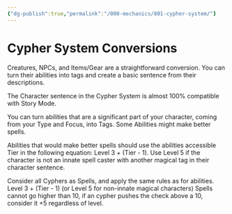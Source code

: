 ```yaml
---
{"dg-publish":true,"permalink":"/000-mechanics/801-cypher-system/"}
---
```


# Cypher System Conversions

Creatures, NPCs, and Items/Gear are a straightforward conversion. You can turn their abilities into tags and create a basic sentence from their descriptions.

The Character sentence in the Cypher System is almost 100% compatible with Story Mode.

You can turn abilities that are a significant part of your character, coming from your Type and Focus, into Tags. Some Abilities might make better spells.

Abilities that would make better spells should use the abilities accessible Tier in the following equation: Level 3 + (Tier - 1). Use Level 5 if the character is not an innate spell caster with another magical tag in their character sentence.

Consider all Cyphers as Spells, and apply the same rules as for abilities. Level 3 + (Tier - 1) (or Level 5 for non-innate magical characters) Spells cannot go higher than 10, if an cypher pushes the check above a 10, consider it +5 regardless of level.